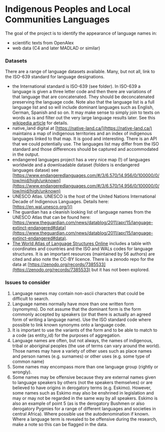 
# Indigenous Peoples and Local Communities Languages

<!-- badges: start -->
<!-- badges: end -->

The goal of the project is to identify the appearance of language names in:

- scientific texts from OpenAlex
- web data (C4 and later MADLAD or similar)

### Datasets

There are a range of language datasets available. Many, but not all, link to the ISO-639 standard for language designations.

- the International standard is ISO-639 (see folder). In ISO-639 a language is given a three letter code and then there are variations of that language that are concatenated. They should be deconcatenated preserving the language code. Note also that the language list is a full language list and so will include dominant languages such as English, German, Spanish and so on. It may make sense to simply join to texts on words as is and filter out the very large language results later. See this [wikipedia article](https://en.wikipedia.org/wiki/List_of_ISO_639-1_codes) for details.
- native_land digital at [https://native-land.ca/](https://native-land.ca/) maintains a map of indigenous territories and an index of indigenous languages linked to that map. It is good and interesting. There is an API that we could potentially use. The languages list may differ from the ISO standard and those differences should be captured and accommodated in the output.
- endangered languages project has a very nice map (!) of languages worldwide and a downloadable dataset (folders is endangered languages datase) see [https://www.endangeredlanguages.com/#/3/6.570/14.956/0/100000/0/low/mid/high/unknown](https://www.endangeredlanguages.com/#/3/6.570/14.956/0/100000/0/low/mid/high/unknown)
- UNESCO Atlas. UNESCO is the host of the United Nations International Decade of Indigenous Languages. Details here: [https://en.wal.unesco.org/]() 
- The guardian has a cleanish looking list of language names from the UNESCO Atlas that can be found here: [https://www.theguardian.com/news/datablog/2011/apr/15/language-extinct-endangered#data](https://www.theguardian.com/news/datablog/2011/apr/15/language-extinct-endangered#data).
- [The World Atlas of Language Structures Online](https://wals.info/languoid) includes a table with coordinates and countries and the ISO and WALs codes for language structures. It is an important resources (maintained by 56 authors) are cited and also note the CC-BY licence. There is a zenodo repo for the data at [https://zenodo.org/records/7385533](https://zenodo.org/records/7385533) but it has not been explored. 

### Issues to consider

1. Language names may contain non-ascii characters that could be difficult to search.
2. Language names normally have more than one written form (synomyms). Do not assume that the dominant form is the form commonly accepted by speakers (or that there is actually an agreed form of writing a language name). Use the ISO standard code where possible to link known synonyms onto a language code.
3. It is important to use the variants of the form and to be able to match to a code (as entity_id) for the purposes of aggregation.
4. Language names are often, but not always, the names of indigenous, tribal or aboriginal peoples (the use of terms can vary around the world). Those names may have a variety of other uses such as place names and person names (e.g. surnames) or other uses (e.g. some type of common name)
5. Some names may encompass more than one language group (rightly or wrongly). 
6. Some names may be offensive because they are external names given to language speakers by others (not the speakers themselves) or are believed to have origins in derogatory terms (e.g. Eskimo). However, some names such as Eskimo may also be enshrined in legislation and may or may not be regarded in the same way by all speakers. Eskimo is also an example of point 5 (as is the derogatory Bushmen or also derogatory Pygmies for a range of different languages and societies in central Africa). Where possible use the autodenomination if known. Where a language term is revealed to be offensive during the research, make a note so this can be flagged in the data. 


